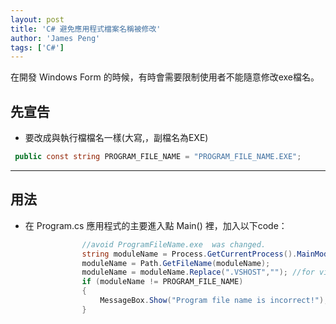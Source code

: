 ```yaml
---
layout: post
title: 'C# 避免應用程式檔案名稱被修改'
author: 'James Peng'
tags: ['C#']
---
```


在開發 Windows Form 的時候，有時會需要限制使用者不能隨意修改exe檔名。

## 先宣告 ##

- 要改成與執行檔檔名一樣(大寫,，副檔名為EXE)

~~~csharp
 public const string PROGRAM_FILE_NAME = "PROGRAM_FILE_NAME.EXE";
~~~


----------

## 用法 ##

- 在 Program.cs 應用程式的主要進入點 Main() 裡，加入以下code：

~~~csharp
                //avoid ProgramFileName.exe  was changed.
                string moduleName = Process.GetCurrentProcess().MainModule.FileName.ToUpper();
                moduleName = Path.GetFileName(moduleName);
                moduleName = moduleName.Replace(".VSHOST",""); //for visual studio debug
                if (moduleName != PROGRAM_FILE_NAME)
                {
                    MessageBox.Show("Program file name is incorrect!");
                }          
~~~
